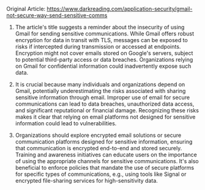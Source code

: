Original Article: https://www.darkreading.com/application-security/gmail-not-secure-way-send-sensitive-comms

1) The article's title suggests a reminder about the insecurity of using Gmail for sending sensitive communications. While Gmail offers robust encryption for data in transit with TLS, messages can be exposed to risks if intercepted during transmission or accessed at endpoints. Encryption might not cover emails stored on Google's servers, subject to potential third-party access or data breaches. Organizations relying on Gmail for confidential information could inadvertently expose such data.

2) It is crucial because many individuals and organizations depend on Gmail, potentially underestimating the risks associated with sharing sensitive information through email. Improper use of email for secure communications can lead to data breaches, unauthorized data access, and significant reputational or financial damage. Recognizing these risks makes it clear that relying on email platforms not designed for sensitive information could lead to vulnerabilities.

3) Organizations should explore encrypted email solutions or secure communication platforms designed for sensitive information, ensuring that communication is encrypted end-to-end and stored securely. Training and awareness initiatives can educate users on the importance of using the appropriate channels for sensitive communications. It's also beneficial to enforce policies that mandate the use of secure platforms for specific types of communications, e.g., using tools like Signal or encrypted file-sharing services for high-sensitivity data.